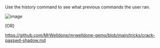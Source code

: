 Use the history command to see what previous commands the user ran.


![image](https://user-images.githubusercontent.com/96658935/147588962-f3199888-d4aa-4cff-9fbe-43d93fb35280.png)


[OR]

https://github.com/MrWelldone/mrwelldone-gems/blob/main/tricks/crack-passwd-shadow.md
